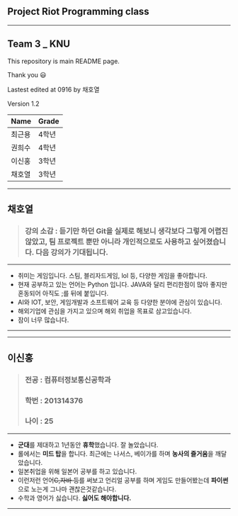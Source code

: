 ## Project Riot Programming class

---
## Team 3 _ KNU

This repository is main README page.

Thank you :smiley:

Lastest edited at 0916 by 채호열

Version 1.2

Name | Grade
----|----
최근용 | 4학년
권희수 | 4학년
이신홍 | 3학년
채호열 | 3학년


---
## 채호열

> ### 강의 소감 : 듣기만 하던  Git을 실제로 해보니 생각보다 그렇게 어렵진 않았고, 팀 프로젝트 뿐만 아니라 개인적으로도 사용하고 싶어졌습니다. 다음 강의가 기대됩니다.
---
* 취미는 게임입니다. 스팀, 블리자드게임, lol 등, 다양한 게임을 좋아합니다.
* 현재 공부하고 있는 언어는 Python 입니다. JAVA와 달리 편리한점이 많아 좋지만 혼동되어 아직도 ;를 뒤에 붙입니다.
* AI와 IOT, 보안, 게임개발과 소프트웨어 교육 등 다양한 분야에 관심이 있습니다.
* 해외기업에 관심을 가지고 있으며 해외 취업을 목표로 삼고있습니다.
* 잠이 너무 많습니다.

---

---
## 이신홍
> ### 전공 : 컴퓨터정보통신공학과
> ### 학번 : 201314376
> ### 나이 : 25
---
* **군대**를 제대하고 1년동안 **휴학**했습니다. 잘 놀았습니다.
* 롤에서는 **미드 탑**을 합니다. 최근에는 나서스, 베이가를 하며 **농사의 즐거움**을 깨달았습니다.
* 일본취업을 위해 일본어 공부를 하고 있습니다.
* 이런저런 언어~~C,자바 등~~를 써보고 언리얼 공부를 하며 게임도 만들어봤는데 **파이썬**으로 노는게 그나마 괜찮은것같습니다. 
* 수학과 영어가 싫습니다. **싫어도 해야합니다.**
---

